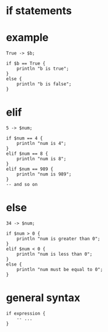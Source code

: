 # if statements

# example

```text
True -> $b;

if $b == True {
    println "b is true";
}
else {
    println "b is false";
}
```

# elif
```
5 -> $num;

if $num == 4 {
    println "num is 4";
}
elif $num == 8 {
    println "num is 8";
}
elif $num == 989 {
    println "num is 989";
}
-- and so on
```

# else

```
34 -> $num;

if $num > 0 {
    println "num is greater than 0"; 
}
elif $num < 0 {
    println "num is less than 0";
}
else {
    println "num must be equal to 0";
}
```

# general syntax

```text
if expression {
    -- ...
}
```